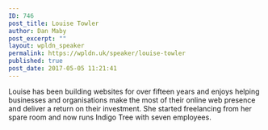 ```yaml
---
ID: 746
post_title: Louise Towler
author: Dan Maby
post_excerpt: ""
layout: wpldn_speaker
permalink: https://wpldn.uk/speaker/louise-towler
published: true
post_date: 2017-05-05 11:21:41
---
```

Louise has been building websites for over fifteen years and enjoys helping businesses and organisations make the most of their online web presence and deliver a return on their investment. She started freelancing from her spare room and now runs Indigo Tree with seven employees.